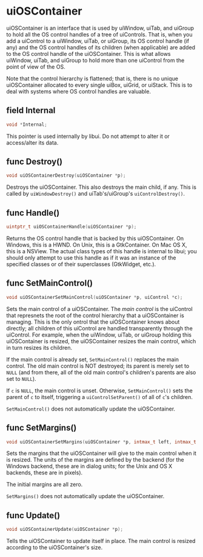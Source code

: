# uiOSContainer
uiOSContainer is an interface that is used by uiWindow, uiTab, and uiGroup to hold all the OS control handles of a tree of uiControls. That is, when you add a uiControl to a uiWindow, uiTab, or uiGroup, its OS control handle (if any) and the OS control handles of its children (when applicable) are added to the OS control handle of the uiOSContainer. This is what allows uiWindow, uiTab, and uiGroup to hold more than one uiControl from the point of view of the OS.

Note that the control hierarchy is flattened; that is, there is no unique uiOSContainer allocated to every single uiBox, uiGrid, or uiStack. This is to deal with systems where OS control handles are valuable.

## field Internal
```c
void *Internal;
```
This pointer is used internally by libui. Do not attempt to alter it or access/alter its data.

## func Destroy()
```c
void uiOSContainerDestroy(uiOSContainer *p);
```
Destroys the uiOSContainer. This also destroys the main child, if any. This is called by `uiWindowDestroy()` and uiTab's/uiGroup's `uiControlDestroy()`.

## func Handle()
```c
uintptr_t uiOSContainerHandle(uiOSContainer *p);
```
Returns the OS control handle that is backed by this uiOSContainer. On Windows, this is a HWND. On Unix, this is a GtkContainer. On Mac OS X, this is a NSView. The actual class types of this handle is internal to libui; you should only attempt to use this handle as if it was an instance of the specified classes or of their superclasses (GtkWidget, etc.).

## func SetMainControl()
```c
void uiOSContainerSetMainControl(uiOSContainer *p, uiControl *c);
```
Sets the main control of a uiOSContainer. The *main control* is the uiControl that represnets the root of the control hierarchy that a uiOSContainer is managing. This is the only ontrol that the uiOSContainer knows about directly; all children of this uiControl are handled transparently through the uiControl. For example, when the uiWindow, uiTab, or uiGroup holding this uiOSContainer is resized, the uiOSContainer resizes the main control, which in turn resizes its children.

If the main control is already set, `SetMainControl()` replaces the main control. The old main control is NOT destroyed; its parent is merely set to `NULL` (and from there, all of the old main control's children's parents are also set to `NULL`).

If `c` is `NULL`, the main control is unset. Otherwise, `SetMainControl()` sets the parent of `c` to itself, triggering a `uiControlSetParent()` of all of `c`'s children.

`SetMainControl()` does not automatically update the uiOSContainer.

## func SetMargins()
```c
void uiOSContainerSetMargins(uiOSContainer *p, intmax_t left, intmax_t top, intmax_t right, intmax_t bottom);
```
Sets the margins that the uiOSContainer will give to the main control when it is resized. The units of the margins are defined by the backend (for the Windows backend, these are in dialog units; for the Unix and OS X backends, these are in pixels).

The initial margins are all zero.

`SetMargins()` does not automatically update the uiOSContainer.

## func Update()
```c
void uiOSContainerUpdate(uiOSContainer *p);
```
Tells the uiOSContainer to update itself in place. The main control is resized according to the uiOSContainer's size.
